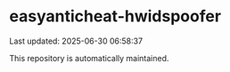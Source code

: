 # easyanticheat-hwidspoofer

Last updated: 2025-06-30 06:58:37

This repository is automatically maintained.
